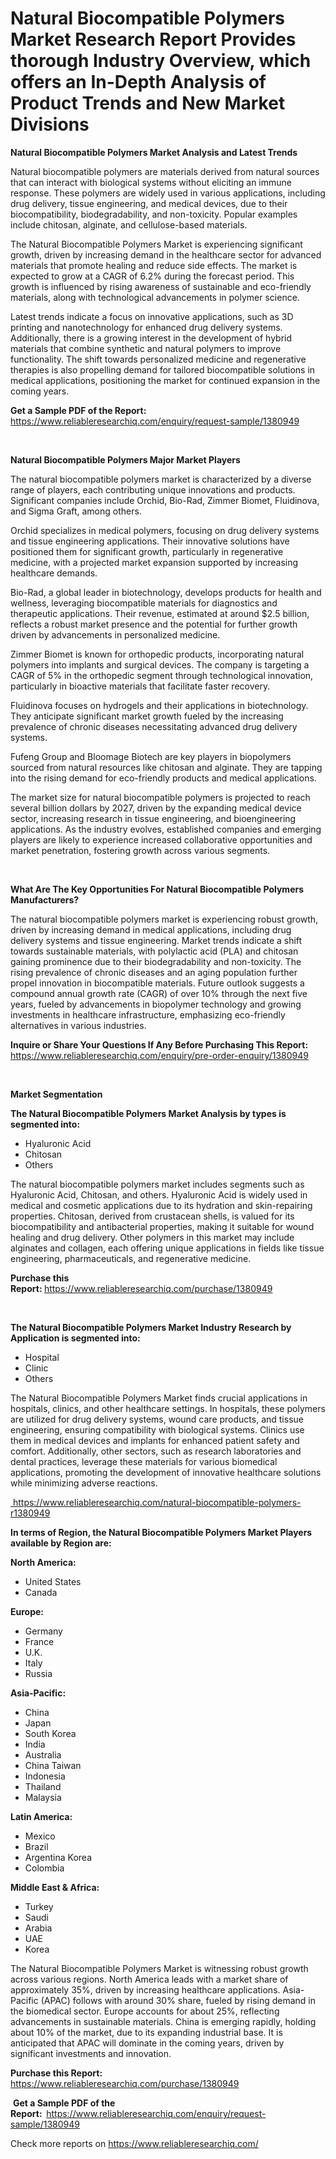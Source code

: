 <p><h1>Natural Biocompatible Polymers Market Research Report Provides thorough Industry Overview, which offers an In-Depth Analysis of Product Trends and New Market Divisions</h1></p><p><strong>Natural Biocompatible Polymers Market Analysis and Latest Trends</strong></p>
<p><p>Natural biocompatible polymers are materials derived from natural sources that can interact with biological systems without eliciting an immune response. These polymers are widely used in various applications, including drug delivery, tissue engineering, and medical devices, due to their biocompatibility, biodegradability, and non-toxicity. Popular examples include chitosan, alginate, and cellulose-based materials.</p><p>The Natural Biocompatible Polymers Market is experiencing significant growth, driven by increasing demand in the healthcare sector for advanced materials that promote healing and reduce side effects. The market is expected to grow at a CAGR of 6.2% during the forecast period. This growth is influenced by rising awareness of sustainable and eco-friendly materials, along with technological advancements in polymer science.</p><p>Latest trends indicate a focus on innovative applications, such as 3D printing and nanotechnology for enhanced drug delivery systems. Additionally, there is a growing interest in the development of hybrid materials that combine synthetic and natural polymers to improve functionality. The shift towards personalized medicine and regenerative therapies is also propelling demand for tailored biocompatible solutions in medical applications, positioning the market for continued expansion in the coming years.</p></p>
<p><strong>Get a Sample PDF of the Report:&nbsp;</strong> <a href="https://www.reliableresearchiq.com/enquiry/request-sample/1380949?utm_campaign=2144&utm_medium=2&utm_source=Github&utm_content=ia&utm_term=01022025&utm_id=natural-biocompatible-polymers">https://www.reliableresearchiq.com/enquiry/request-sample/1380949</a></p>
<p>&nbsp;</p>
<p><strong>Natural Biocompatible Polymers Major Market Players</strong></p>
<p><p>The natural biocompatible polymers market is characterized by a diverse range of players, each contributing unique innovations and products. Significant companies include Orchid, Bio-Rad, Zimmer Biomet, Fluidinova, and Sigma Graft, among others.</p><p>Orchid specializes in medical polymers, focusing on drug delivery systems and tissue engineering applications. Their innovative solutions have positioned them for significant growth, particularly in regenerative medicine, with a projected market expansion supported by increasing healthcare demands.</p><p>Bio-Rad, a global leader in biotechnology, develops products for health and wellness, leveraging biocompatible materials for diagnostics and therapeutic applications. Their revenue, estimated at around $2.5 billion, reflects a robust market presence and the potential for further growth driven by advancements in personalized medicine.</p><p>Zimmer Biomet is known for orthopedic products, incorporating natural polymers into implants and surgical devices. The company is targeting a CAGR of 5% in the orthopedic segment through technological innovation, particularly in bioactive materials that facilitate faster recovery.</p><p>Fluidinova focuses on hydrogels and their applications in biotechnology. They anticipate significant market growth fueled by the increasing prevalence of chronic diseases necessitating advanced drug delivery systems.</p><p>Fufeng Group and Bloomage Biotech are key players in biopolymers sourced from natural resources like chitosan and alginate. They are tapping into the rising demand for eco-friendly products and medical applications. </p><p>The market size for natural biocompatible polymers is projected to reach several billion dollars by 2027, driven by the expanding medical device sector, increasing research in tissue engineering, and bioengineering applications. As the industry evolves, established companies and emerging players are likely to experience increased collaborative opportunities and market penetration, fostering growth across various segments.</p></p>
<p>&nbsp;</p>
<p><strong>What Are The Key Opportunities For Natural Biocompatible Polymers Manufacturers?</strong></p>
<p><p>The natural biocompatible polymers market is experiencing robust growth, driven by increasing demand in medical applications, including drug delivery systems and tissue engineering. Market trends indicate a shift towards sustainable materials, with polylactic acid (PLA) and chitosan gaining prominence due to their biodegradability and non-toxicity. The rising prevalence of chronic diseases and an aging population further propel innovation in biocompatible materials. Future outlook suggests a compound annual growth rate (CAGR) of over 10% through the next five years, fueled by advancements in biopolymer technology and growing investments in healthcare infrastructure, emphasizing eco-friendly alternatives in various industries.</p></p>
<p><strong>Inquire or Share Your Questions If Any Before Purchasing This Report:</strong> <a href="https://www.reliableresearchiq.com/enquiry/pre-order-enquiry/1380949?utm_campaign=2144&utm_medium=2&utm_source=Github&utm_content=ia&utm_term=01022025&utm_id=natural-biocompatible-polymers">https://www.reliableresearchiq.com/enquiry/pre-order-enquiry/1380949</a></p>
<p>&nbsp;</p>
<p><strong>Market Segmentation</strong></p>
<p><strong>The Natural Biocompatible Polymers Market Analysis by types is segmented into:</strong></p>
<p><ul><li>Hyaluronic Acid</li><li>Chitosan</li><li>Others</li></ul></p>
<p><p>The natural biocompatible polymers market includes segments such as Hyaluronic Acid, Chitosan, and others. Hyaluronic Acid is widely used in medical and cosmetic applications due to its hydration and skin-repairing properties. Chitosan, derived from crustacean shells, is valued for its biocompatibility and antibacterial properties, making it suitable for wound healing and drug delivery. Other polymers in this market may include alginates and collagen, each offering unique applications in fields like tissue engineering, pharmaceuticals, and regenerative medicine.</p></p>
<p><strong>Purchase this Report:&nbsp;</strong><a href="https://www.reliableresearchiq.com/purchase/1380949?utm_campaign=2144&utm_medium=2&utm_source=Github&utm_content=ia&utm_term=01022025&utm_id=natural-biocompatible-polymers">https://www.reliableresearchiq.com/purchase/1380949</a></p>
<p>&nbsp;</p>
<p><strong>The Natural Biocompatible Polymers Market Industry Research by Application is segmented into:</strong></p>
<p><ul><li>Hospital</li><li>Clinic</li><li>Others</li></ul></p>
<p><p>The Natural Biocompatible Polymers Market finds crucial applications in hospitals, clinics, and other healthcare settings. In hospitals, these polymers are utilized for drug delivery systems, wound care products, and tissue engineering, ensuring compatibility with biological systems. Clinics use them in medical devices and implants for enhanced patient safety and comfort. Additionally, other sectors, such as research laboratories and dental practices, leverage these materials for various biomedical applications, promoting the development of innovative healthcare solutions while minimizing adverse reactions.</p></p>
<p><a href="https://www.reliableresearchiq.com/natural-biocompatible-polymers-r1380949?utm_campaign=2144&utm_medium=2&utm_source=Github&utm_content=ia&utm_term=01022025&utm_id=natural-biocompatible-polymers">&nbsp;https://www.reliableresearchiq.com/natural-biocompatible-polymers-r1380949</a></p>
<p><strong>In terms of Region, the Natural Biocompatible Polymers Market Players available by Region are:</strong></p>
<p>
    <p> <strong> North America: </strong>
        <ul>
            <li>United States</li>
            <li>Canada</li>
        </ul>
        </p> 
    <p> <strong> Europe: </strong>
        <ul>
            <li>Germany</li>
            <li>France</li>
            <li>U.K.</li>
            <li>Italy</li>
            <li>Russia</li>
        </ul>
        </p> 
    <p> <strong> Asia-Pacific: </strong>
        <ul>
            <li>China</li>
            <li>Japan</li>
            <li>South Korea</li>
            <li>India</li>
            <li>Australia</li>
            <li>China Taiwan</li>
            <li>Indonesia</li>
            <li>Thailand</li>
            <li>Malaysia</li>
        </ul>
        </p> 
    <p> <strong> Latin America: </strong>
        <ul>
            <li>Mexico</li>
            <li>Brazil</li>
            <li>Argentina Korea</li>
            <li>Colombia</li>
        </ul>
        </p> 
    <p> <strong> Middle East & Africa: </strong>
        <ul>
            <li>Turkey</li>
            <li>Saudi</li>
            <li>Arabia</li>
            <li>UAE</li>
            <li>Korea</li>
        </ul>
    </p>
    </p>
<p><p>The Natural Biocompatible Polymers Market is witnessing robust growth across various regions. North America leads with a market share of approximately 35%, driven by increasing healthcare applications. Asia-Pacific (APAC) follows with around 30% share, fueled by rising demand in the biomedical sector. Europe accounts for about 25%, reflecting advancements in sustainable materials. China is emerging rapidly, holding about 10% of the market, due to its expanding industrial base. It is anticipated that APAC will dominate in the coming years, driven by significant investments and innovation.</p></p>
<p><strong>Purchase this Report: </strong><a href="https://www.reliableresearchiq.com/purchase/1380949?utm_campaign=2144&utm_medium=2&utm_source=Github&utm_content=ia&utm_term=01022025&utm_id=natural-biocompatible-polymers">https://www.reliableresearchiq.com/purchase/1380949</a></p>
<p>&nbsp;<strong>Get a Sample PDF of the Report:&nbsp;&nbsp;</strong><a href="https://www.reliableresearchiq.com/enquiry/request-sample/1380949?utm_campaign=2144&utm_medium=2&utm_source=Github&utm_content=ia&utm_term=01022025&utm_id=natural-biocompatible-polymers">https://www.reliableresearchiq.com/enquiry/request-sample/1380949</a></p>
<p><strong></strong></p>
<p>Check more reports on <a href="https://www.reliableresearchiq.com/?utm_campaign=2144&utm_medium=2&utm_source=Github&utm_content=ia&utm_term=01022025&utm_id=natural-biocompatible-polymers">https://www.reliableresearchiq.com/</a></p>